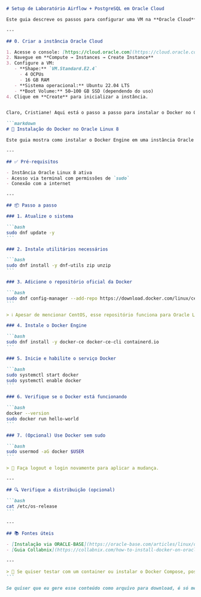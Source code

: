 ````markdown
# Setup de Laboratório Airflow + PostgreSQL em Oracle Cloud

Este guia descreve os passos para configurar uma VM na **Oracle Cloud**, preparar rede e rodar **Airflow + PostgreSQL via Docker**.

---

## 0. Criar a instância Oracle Cloud

1. Acesse o console: [https://cloud.oracle.com](https://cloud.oracle.com)  
2. Navegue em **Compute → Instances → Create Instance**  
3. Configure a VM:
   - **Shape:** `VM.Standard.E2.4`  
     - 4 OCPUs  
     - 16 GB RAM  
   - **Sistema operacional:** Ubuntu 22.04 LTS  
   - **Boot Volume:** 50–100 GB SSD (dependendo do uso)  
4. Clique em **Create** para inicializar a instância.


Claro, Cristiane! Aqui está o passo a passo para instalar o Docker no Oracle Linux, formatado em **Markdown compatível com GitHub**:

```markdown
# 🐳 Instalação do Docker no Oracle Linux 8

Este guia mostra como instalar o Docker Engine em uma instância Oracle Linux 8 usando o repositório oficial da Docker.

---

## ✅ Pré-requisitos

- Instância Oracle Linux 8 ativa
- Acesso via terminal com permissões de `sudo`
- Conexão com a internet

---

## 📦 Passo a passo

### 1. Atualize o sistema

```bash
sudo dnf update -y
```

### 2. Instale utilitários necessários

```bash
sudo dnf install -y dnf-utils zip unzip
```

### 3. Adicione o repositório oficial da Docker

```bash
sudo dnf config-manager --add-repo https://download.docker.com/linux/centos/docker-ce.repo
```

> ℹ️ Apesar de mencionar CentOS, esse repositório funciona para Oracle Linux.

### 4. Instale o Docker Engine

```bash
sudo dnf install -y docker-ce docker-ce-cli containerd.io
```

### 5. Inicie e habilite o serviço Docker

```bash
sudo systemctl start docker
sudo systemctl enable docker
```

### 6. Verifique se o Docker está funcionando

```bash
docker --version
sudo docker run hello-world
```

### 7. (Opcional) Use Docker sem sudo

```bash
sudo usermod -aG docker $USER
```

> 🔁 Faça logout e login novamente para aplicar a mudança.

---

## 🔍 Verifique a distribuição (opcional)

```bash
cat /etc/os-release
```

---

## 📚 Fontes úteis

- [Instalação via ORACLE-BASE](https://oracle-base.com/articles/linux/docker-install-docker-on-oracle-linux-ol8)
- [Guia Collabnix](https://collabnix.com/how-to-install-docker-on-oracle-linux-a-step-by-step-guide/)

---

> 💬 Se quiser testar com um container ou instalar o Docker Compose, posso te ajudar!
```

Se quiser que eu gere esse conteúdo como arquivo para download, é só me avisar!
